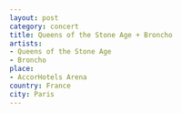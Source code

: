 ```yaml
---
layout: post
category: concert
title: Queens of the Stone Age + Broncho
artists: 
- Queens of the Stone Age
- Broncho
place: 
- AccorHotels Arena
country: France
city: Paris
---
```


